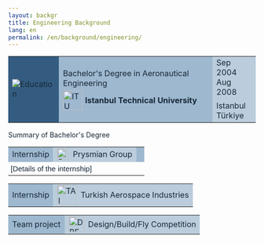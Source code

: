 ```yaml
---
layout: backgr
title: Engineering Background
lang: en
permalink: /en/background/engineering/
---
```


<table class="table-bgheader" style="color: #162736;">
  <tr>
    <td style="background-color: #345c80;">
      <img src="{{ '/assets/images/edu-eng.png' | relative_url }}" alt="Education">
    </td>
    <td style="background-color: #9eb8cf;">
      <div style="margin-bottom: 5px;">
        Bachelor's Degree in Aeronautical Engineering
      </div>
      <div style="display: flex; align-items: center; gap: 5px;">
        <img src="{{ '/assets/images/itu.png' | relative_url }}" alt="ITU" style="height: 40px; vertical-align: middle;">
        <strong>Istanbul Technical University</strong>
      </div>
    </td>
    <td style="background-color: #bbcddc;">
      Sep 2004<br>
      <div style="margin-bottom: 8px;">Aug 2008</div>
      Istanbul<br>
      Türkiye
    </td>
  </tr>
</table>

<div class="bg-indented">
  <p style="margin-top: 0; margin-bottom: 10px; color: #162736;">Summary of Bachelor's Degree</p>

  <table class="table-bgsub" style="color: #162736;">
    <tr>
      <td style="background-color: #9eb8cf;">
        Internship
      </td>
      <td style="background-color: #bbcddc;">
        <div style="display: flex; align-items: center; gap: 8px;">
          <img src="{{ '/assets/images/prysmian.png' | relative_url }}" alt="Prysmian" style="height: 24px;">
          <span>Prysmian Group</span>
        </div>
      </td>
      <td style="background-color: #9eb8cf;"></td>
    </tr>
    <tr class="table-bgsub-details">
      <td colspan="3" style="font-family: 'Ysabeau', sans-serif; font-size: 15px; padding: 5px;">
        <p style="margin: 0;">
          [Details of the internship]
        </p>
      </td>
    </tr>
  </table>

  <table class="table-bgsub" style="color: #162736;">
    <tr>
      <td style="background-color: #9eb8cf;">
        Internship
      </td>
      <td style="background-color: #bbcddc;">
        <div style="display: flex; align-items: center; gap: 8px;">
          <img src="{{ '/assets/images/tai.png' | relative_url }}" alt="TAI" style="width: 40px;">
          <span>Turkish Aerospace Industries</span>
        </div>
      </td>
    </tr>
  </table>

  <table class="table-bgsub" style="color: #162736;">
    <tr>
      <td style="background-color: #9eb8cf;">
        Team project
      </td>
      <td style="background-color: #bbcddc;">
        <div style="display: flex; align-items: center; gap: 8px;">
          <img src="{{ '/assets/images/dbf.png' | relative_url }}" alt="DBF" style="height: 32px;">
          <span>Design/Build/Fly Competition</span>
        </div>
      </td>
    </tr>
  </table>

</div>

